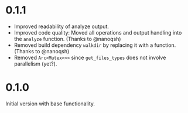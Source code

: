 # 0.1.1
- Improved readability of analyze output.
- Improved code quality: Moved all operations and output handling into the `analyze` function. (Thanks to @nanoqsh)
- Removed build dependency `walkdir` by replacing it with a function. (Thanks to @nanoqsh)
- Removed `Arc<Mutex<>>` since `get_files_types` does not involve parallelism (yet?).

# 0.1.0
Initial version with base functionality.
